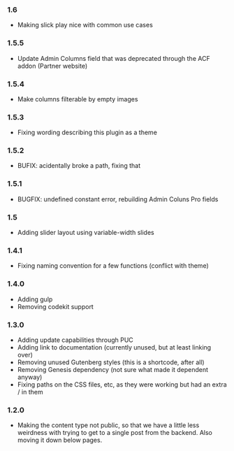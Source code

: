 ### 1.6

-   Making slick play nice with common use cases

### 1.5.5

-   Update Admin Columns field that was deprecated through the ACF addon (Partner website)

### 1.5.4

-   Make columns filterable by empty images

### 1.5.3

-   Fixing wording describing this plugin as a theme

### 1.5.2

-   BUFIX: acidentally broke a path, fixing that

### 1.5.1

-   BUGFIX: undefined constant error, rebuilding Admin Coluns Pro fields

### 1.5

-   Adding slider layout using variable-width slides

### 1.4.1

-   Fixing naming convention for a few functions (conflict with theme)

### 1.4.0

-   Adding gulp
-   Removing codekit support

### 1.3.0

-   Adding update capabilities through PUC
-   Adding link to documentation (currently unused, but at least linking over)
-   Removing unused Gutenberg styles (this is a shortcode, after all)
-   Removing Genesis dependency (not sure what made it dependent anyway)
-   Fixing paths on the CSS files, etc, as they were working but had an extra / in them

### 1.2.0

-   Making the content type not public, so that we have a little less weirdness with trying to get to a single post from the backend. Also moving it down below pages.
